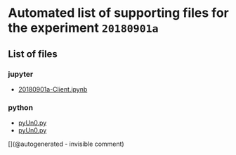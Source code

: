 # Automated list of supporting files for the __experiment `20180901a`__

## List of files

### jupyter

* [20180901a-Client.ipynb](/matty/20180901a/20180901a-Client.ipynb)


### python

* [pyUn0.py](/matty/20181031a/pyUn0.py)
* [pyUn0.py](/matty/20180901a/pyUn0.py)


[](@autogenerated - invisible comment)